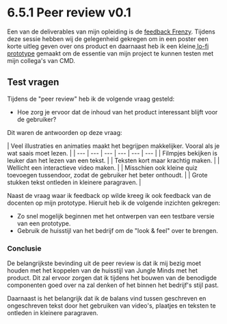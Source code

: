 # 6.5.1 Peer review v0.1

Een van de deliverables van mijn opleiding is de [feedback Frenzy](../deliverables/feedback-frenzy.md). Tijdens deze sessie hebben wij de gelegenheid gekregen om in een poster een korte uitleg geven over ons product en daarnaast heb ik een kleine[ lo-fi prototype](../4.-ontwerpfase/prototype-v0.1.md) gemaakt om de essentie van mijn project te kunnen testen met mijn collega's van CMD. 

## Test vragen 

Tijdens de "peer review" heb ik de volgende vraag gesteld: 

* Hoe zorg je ervoor dat de inhoud van het product interessant blijft voor de gebruiker?

Dit waren de antwoorden op deze vraag:

| Veel illustraties en animaties maakt het begrijpen makkelijker. Vooral als je wat saais moet lezen. |
| --- | --- | --- | --- | --- | --- |
| Filmpjes bekijken is leuker dan het lezen van een tekst. |
| Teksten kort maar krachtig maken. |
| Wellicht een interactieve video maken. |
| Misschien ook kleine quiz toevoegen tussendoor, zodat de gebruiker het beter onthoudt.  |
| Grote stukken tekst ontleden in kleinere paragraven. |

Naast de vraag waar ik feedback op wilde kreeg ik ook feedback van de docenten op mijn prototype. Hieruit heb ik de volgende inzichten gekregen:

* Zo snel mogelijk beginnen met het ontwerpen van een testbare versie van een prototype. 
* Gebruik de huisstijl van het bedrijf om de "look & feel" over te brengen.

### Conclusie

De belangrijkste bevinding uit de peer review is dat ik mij bezig moet houden met het koppelen van de huisstijl van Jungle Minds met het product. Dit zal ervoor zorgen dat ik tijdens het bouwen van de benodigde componenten goed over na zal denken of het binnen het bedrijf's stijl past. 

Daarnaast is het belangrijk dat ik de balans vind tussen geschreven en ongeschreven tekst door het gebruiken van video's, plaatjes en teksten te ontleden in kleinere paragraven. 

